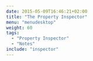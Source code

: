 ```yaml
---
date: 2015-05-09T16:46:21+02:00
title: "The Property Inspector"
menu: "menudesktop"
weight: 60
tags:
  - "Property Inspector"
  - "Notes"
include: "inspector"
---
```

